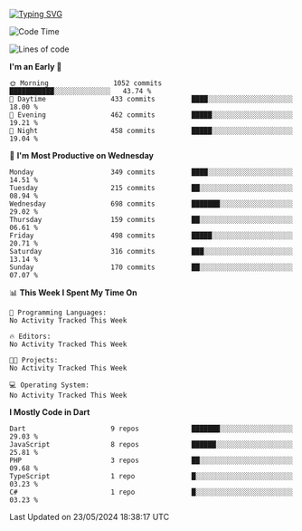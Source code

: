 
<a href="https://git.io/typing-svg"><img src="https://readme-typing-svg.demolab.com?font=Source+Code+Pro&pause=1000&random=false&width=435&lines=Hey+%F0%9F%A5%B6+iam+Yaskraz" alt="Typing SVG" /></a>
<!--START_SECTION:waka-->
![Code Time](http://img.shields.io/badge/Code%20Time-270%20hrs%2045%20mins-blue)

![Lines of code](https://img.shields.io/badge/From%20Hello%20World%20I%27ve%20Written-882.6%20thousand%20lines%20of%20code-blue)

**I'm an Early 🐤** 

```text
🌞 Morning                1052 commits        ███████████░░░░░░░░░░░░░░   43.74 % 
🌆 Daytime                433 commits         ████░░░░░░░░░░░░░░░░░░░░░   18.00 % 
🌃 Evening                462 commits         █████░░░░░░░░░░░░░░░░░░░░   19.21 % 
🌙 Night                  458 commits         █████░░░░░░░░░░░░░░░░░░░░   19.04 % 
```
📅 **I'm Most Productive on Wednesday** 

```text
Monday                   349 commits         ████░░░░░░░░░░░░░░░░░░░░░   14.51 % 
Tuesday                  215 commits         ██░░░░░░░░░░░░░░░░░░░░░░░   08.94 % 
Wednesday                698 commits         ███████░░░░░░░░░░░░░░░░░░   29.02 % 
Thursday                 159 commits         ██░░░░░░░░░░░░░░░░░░░░░░░   06.61 % 
Friday                   498 commits         █████░░░░░░░░░░░░░░░░░░░░   20.71 % 
Saturday                 316 commits         ███░░░░░░░░░░░░░░░░░░░░░░   13.14 % 
Sunday                   170 commits         ██░░░░░░░░░░░░░░░░░░░░░░░   07.07 % 
```


📊 **This Week I Spent My Time On** 

```text
💬 Programming Languages: 
No Activity Tracked This Week

🔥 Editors: 
No Activity Tracked This Week

🐱‍💻 Projects: 
No Activity Tracked This Week

💻 Operating System: 
No Activity Tracked This Week
```

**I Mostly Code in Dart** 

```text
Dart                     9 repos             ███████░░░░░░░░░░░░░░░░░░   29.03 % 
JavaScript               8 repos             ██████░░░░░░░░░░░░░░░░░░░   25.81 % 
PHP                      3 repos             ██░░░░░░░░░░░░░░░░░░░░░░░   09.68 % 
TypeScript               1 repo              █░░░░░░░░░░░░░░░░░░░░░░░░   03.23 % 
C#                       1 repo              █░░░░░░░░░░░░░░░░░░░░░░░░   03.23 % 
```




 Last Updated on 23/05/2024 18:38:17 UTC
<!--END_SECTION:waka-->
